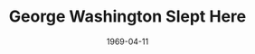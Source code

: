 ---
title: George Washington Slept Here
date: 1969-04-11
closing_date: 1969-04-19
layout: productions
featured_image: 
image_caption:
image_credit:
playbill:
category:
Theatre: Theatre Jacksonville
Venue: Little Theatre
cast:
  Mr. Kimber: Robert Hilgenberg
  Newton Fuller: Roby Robson
  Annabelle Fuller: Carolyn Courreges
  Madge Fuller: Jill Hartley
  Steve Eldridge: Wayne Wofford
  Katie: Louis Navarre
  Mrs. Douglas: Becky Williams
  Clayton Evans: Walter Hyams
  Rena Leslie: Jeannie Lee
  Hester: Diane Catherwood
  Raymond: Robert Miltenberg
  Uncle Stanley: Paul Galloway
  Leggett Frazer: Reg Smith
  Tommy Hughes: Darryl McIntyre
  Sue Barrington: Maria Alarcon
  Miss Wilcox: Barbara Pike
  Mr. Prescott: John Walker
crew:
  Director: Robert Knowles
  Scenic Design: Ham Waddell
  Lighting Design: David Herwitz
  Stage Manager: Marshall Grauer
  Assistant Stage Manager: Douglas Thomas
  Lighting: 
    - Ray Navarre
    - Lee E. Moore
  Sound: 
    - Mike Fetters
    - Robert Fetters
  Properties: 
    - Katie Raven
    - Mary Ellen Calhoun
    - Mary Coyle
    - Suzanne Lanier
    - Norma Patrick
    - Lollie Raven
    - Vivienne Winemiller
  Set Construction: 
    - Curtis Bremer
    - Kent Case
    - Robert Claremont
    - Aileen Davis
    - John Fisher
    - June Fletcher
    - John Griffith
    - Lee E. Moore
    - Ray Navarre
    - Katie Raven
    - Cliff Reynolds
    - Bill Siemer
    - Jenetta Vest
    - Steve Vest
    - Paul Whitfield
    - Becky Williams
    - Martha Worsley
  Make-up: John Walker
  Publicity: 
    - Rosa Harlan
    - L.A. Hanson
  Box Office: 
    - Ann Dubow
    - Gert Berman
external_links:
---